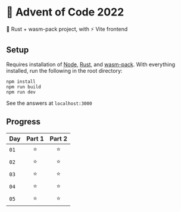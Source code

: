 # 🎄 Advent of Code 2022

🦀 Rust + wasm-pack project, with ⚡ Vite frontend

## Setup

Requires installation of [Node](https://nodejs.org/en/), [Rust](https://www.rust-lang.org/tools/install), and [wasm-pack](https://rustwasm.github.io/wasm-pack/). With everything installed, run the following in the root directory:

```
npm install
npm run build
npm run dev
```

See the answers at `localhost:3000`

## Progress

| Day  | Part 1 | Part 2 |
| :--- | :----: | :----: |
| `01` |   ⭐   |   ⭐   |
| `02` |   ⭐   |   ⭐   |
| `03` |   ⭐   |   ⭐   |
| `04` |   ⭐   |   ⭐   |
| `05` |   ⭐   |   ⭐   |
